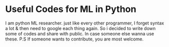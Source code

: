 # Useful Codes for ML in Python

I am python ML researcher. just like every other programmer, I forget syntax a lot & then need to google each thing again. 
So i decided to write down some of codes and share with public. In case someone else wanna use these.
P.S If someone wants to contribute, you are most welcome.
